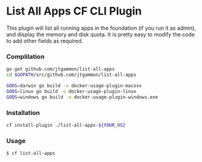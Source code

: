 # List All Apps CF CLI Plugin
This plugin will list all running apps in the foundation (if you run it as admin), and display the memory and disk quota. It is pretty easy to modify the code to add other fields as required.

### Complilation

```bash
go get github.com/jtgammon/list-all-apps
cd $GOPATH/src/github.com/jtgammon/list-all-apps

GOOS=darwin go build -o docker-usage-plugin-macosx
GOOS=linux go build -o docker-usage-plugin-linux
GOOS=windows go build -o docker-usage-plugin-windows.exe
```
### Installation
```bash
cf install-plugin ./list-all-apps-${YOUR_OS}
```

### Usage
```
$ cf list-all-apps
```
